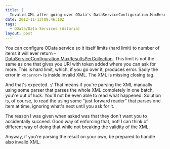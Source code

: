 ```yaml
---
title: |
  Invalid XML after going over OData's DataServiceConfiguration.MaxResultsPerCollection
date: 2012-11-13T09:46:10Z
tags:
  - OData/Data Services (Astoria)
layout: post
---
```

You can configure OData service so it itself limits (hard limit) to number of items it will ever return - [DataServiceConfiguration.MaxResultsPerCollection][1]. This limit is not the same as one that gives you URI with token added where you can ask for more. This is hard limit, which, if you go over it, produces error. Sadly the error in `<m:error>` is inside invalid XML. The XML is missing closing tag.

And that's expected. :/ That means if you're parsing the XML manually using some parser that parses the whole XML completely in one batch, you're out of luck. You'll not be even able to read what happened. Solution is, of course, to read the using some "just forward reader" that parses one item at time, ignoring what's next until you ask for it.

The reason I was given when asked was that they don't want you to accidentally succeed. Good way of enforcing that, not! I can think of different way of doing that while not breaking the validity of the XML.

Anyway, if you're parsing the result on your own, be prepared to handle also invalid XML.

[1]: http://msdn.microsoft.com/en-us/library/system.data.services.dataserviceconfiguration.maxresultspercollection.aspx